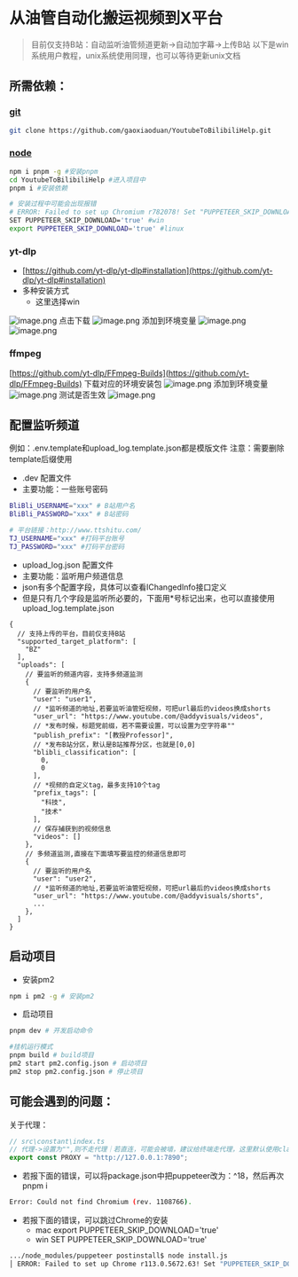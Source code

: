 # 从油管自动化搬运视频到X平台

> 目前仅支持B站：自动监听油管频道更新->自动加字幕->上传B站
> 以下是win系统用户教程，unix系统使用同理，也可以等待更新unix文档

## 所需依赖：

### [git](https://git-scm.com/book/zh/v2/%E8%B5%B7%E6%AD%A5-%E5%AE%89%E8%A3%85-Git)

```bash
git clone https://github.com/gaoxiaoduan/YoutubeToBilibiliHelp.git
```

### [node](https://nodejs.org/en)

```bash
npm i pnpm -g #安装pnpm
cd YoutubeToBilibiliHelp #进入项目中
pnpm i #安装依赖

# 安装过程中可能会出现报错
# ERROR: Failed to set up Chromium r782078! Set "PUPPETEER_SKIP_DOWNLOAD" env variable to skip download
SET PUPPETEER_SKIP_DOWNLOAD='true' #win
export PUPPETEER_SKIP_DOWNLOAD='true' #linux
```

### yt-dlp

- [https://github.com/yt-dlp/yt-dlp#installation](https://github.com/yt-dlp/yt-dlp#installation)
- 多种安装方式
  - 这里选择win

![image.png](https://cdn.jsdelivr.net/gh/gaoxiaoduan/picGoImg@main/images/202305251129146.png)
点击下载
![image.png](https://cdn.jsdelivr.net/gh/gaoxiaoduan/picGoImg@main/images/202305251129461.png)
添加到环境变量
![image.png](https://cdn.jsdelivr.net/gh/gaoxiaoduan/picGoImg@main/images/202305251129370.png)
![image.png](https://cdn.jsdelivr.net/gh/gaoxiaoduan/picGoImg@main/images/202305251130475.png)

### ffmpeg

[https://github.com/yt-dlp/FFmpeg-Builds](https://github.com/yt-dlp/FFmpeg-Builds)
下载对应的环境安装包
![image.png](https://cdn.jsdelivr.net/gh/gaoxiaoduan/picGoImg@main/images/202305251130129.png)
添加到环境变量
![image.png](https://cdn.jsdelivr.net/gh/gaoxiaoduan/picGoImg@main/images/202305251130077.png)
测试是否生效
![image.png](https://cdn.jsdelivr.net/gh/gaoxiaoduan/picGoImg@main/images/202305251130083.png)

## 配置监听频道

例如：.env.template和upload_log.template.json都是模版文件
注意：需要删除template后缀使用

- .dev 配置文件
- 主要功能：一些账号密码

```bash
BliBli_USERNAME="xxx" # B站用户名
BliBli_PASSWORD="xxx" # B站密码

# 平台链接：http://www.ttshitu.com/
TJ_USERNAME="xxx" #打码平台账号
TJ_PASSWORD="xxx" #打码平台密码
```

- upload_log.json 配置文件
- 主要功能：监听用户频道信息
- json有多个配置字段，具体可以查看IChangedInfo 接口定义
- 但是只有几个字段是监听所必要的，下面用*号标记出来，也可以直接使用upload_log.template.json

```json3
{
  // 支持上传的平台，目前仅支持B站
  "supported_target_platform": [
    "BZ"
  ],
  "uploads": [
    // 要监听的频道内容，支持多频道监测
    {
      // 要监听的用户名
      "user": "user1", 
      // *监听频道的地址,若要监听油管短视频，可把url最后的videos换成shorts
      "user_url": "https://www.youtube.com/@addyvisuals/videos",
      // *发布时候，标题党前缀，若不需要设置，可以设置为空字符串""
      "publish_prefix": "[教授Professor]",
      // *发布B站分区，默认是B站推荐分区，也就是[0,0]
      "blibli_classification": [
        0,
        0
      ],
      // *视频的自定义tag，最多支持10个tag
      "prefix_tags": [
        "科技",
        "技术"
      ],
      // 保存捕获到的视频信息
      "videos": []
    },
    // 多频道监测,直接在下面填写要监控的频道信息即可
    {
      // 要监听的用户名
      "user": "user2", 
      // *监听频道的地址,若要监听油管短视频，可把url最后的videos换成shorts
      "user_url": "https://www.youtube.com/@addyvisuals/shorts",
      ...
    },
  ]
}
```

## 启动项目

- 安装pm2

```bash
npm i pm2 -g # 安装pm2
```

- 启动项目

```bash
pnpm dev # 开发启动命令

#挂机运行模式
pnpm build # build项目
pm2 start pm2.config.json # 启动项目
pm2 stop pm2.config.json # 停止项目
```

## 可能会遇到的问题：

关于代理：

```typescript
// src\constant\index.ts
// 代理->设置为"",则不走代理｜若直连，可能会被墙，建议给终端走代理，这里默认使用clash本地代理
export const PROXY = "http://127.0.0.1:7890";
```

- 若报下面的错误，可以将package.json中把puppeteer改为：^18，然后再次pnpm i

```bash
Error: Could not find Chromium (rev. 1108766).
```

- 若报下面的错误，可以跳过Chrome的安装
  - mac export PUPPETEER_SKIP_DOWNLOAD='true'
  - win SET PUPPETEER_SKIP_DOWNLOAD='true'

```bash
.../node_modules/puppeteer postinstall$ node install.js
│ ERROR: Failed to set up Chrome r113.0.5672.63! Set "PUPPETEER_SKIP_DOWNLOAD" env variable to skip download.
```

